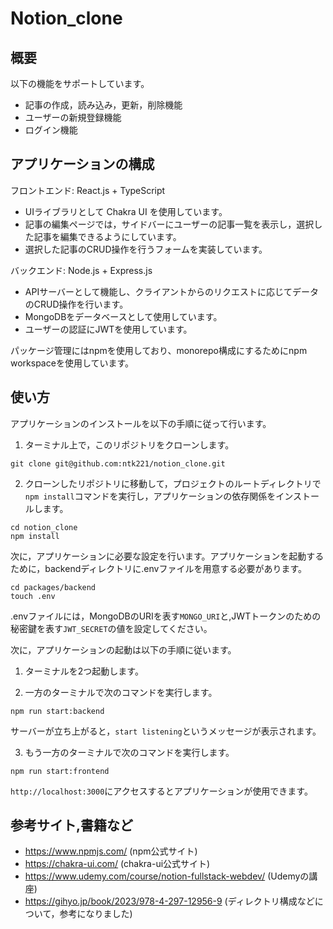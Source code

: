 # Notion_clone

## 概要
以下の機能をサポートしています。
- 記事の作成，読み込み，更新，削除機能
- ユーザーの新規登録機能
- ログイン機能

## アプリケーションの構成

フロントエンド: React.js + TypeScript
- UIライブラリとして Chakra UI を使用しています。
- 記事の編集ページでは，サイドバーにユーザーの記事一覧を表示し，選択した記事を編集できるようにしています。
- 選択した記事のCRUD操作を行うフォームを実装しています。

バックエンド: Node.js + Express.js
- APIサーバーとして機能し、クライアントからのリクエストに応じてデータのCRUD操作を行います。
- MongoDBをデータベースとして使用しています。
- ユーザーの認証にJWTを使用しています。

パッケージ管理にはnpmを使用しており、monorepo構成にするためにnpm workspaceを使用しています。

## 使い方
アプリケーションのインストールを以下の手順に従って行います。

1. ターミナル上で，このリポジトリをクローンします。
```
git clone git@github.com:ntk221/notion_clone.git
```

2. クローンしたリポジトリに移動して，プロジェクトのルートディレクトリで`npm install`コマンドを実行し，アプリケーションの依存関係をインストールします。
```
cd notion_clone
npm install
```

次に，アプリケーションに必要な設定を行います。アプリケーションを起動するために，backendディレクトリに.envファイルを用意する必要があります。
```
cd packages/backend
touch .env
```
.envファイルには，MongoDBのURIを表す`MONGO_URI`と,JWTトークンのための秘密鍵を表す`JWT_SECRET`の値を設定してください。

次に，アプリケーションの起動は以下の手順に従います。

1. ターミナルを2つ起動します。

2. 一方のターミナルで次のコマンドを実行します。
```
npm run start:backend
```
サーバーが立ち上がると，`start listening`というメッセージが表示されます。

3. もう一方のターミナルで次のコマンドを実行します。
```
npm run start:frontend
```

`http://localhost:3000`にアクセスするとアプリケーションが使用できます。

## 参考サイト,書籍など
- https://www.npmjs.com/ (npm公式サイト)
- https://chakra-ui.com/ (chakra-ui公式サイト)
- https://www.udemy.com/course/notion-fullstack-webdev/ (Udemyの講座)
- https://gihyo.jp/book/2023/978-4-297-12956-9 (ディレクトリ構成などについて，参考になりました)

